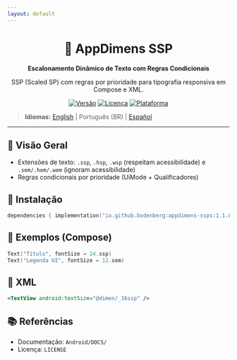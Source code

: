 ```yaml
---
layout: default
---
```


<div align="center">
    <h1>📐 AppDimens SSP</h1>
    <p><strong>Escalonamento Dinâmico de Texto com Regras Condicionais</strong></p>
    <p>SSP (Scaled SP) com regras por prioridade para tipografia responsiva em Compose e XML.</p>

[![Versão](https://img.shields.io/badge/version-1.1.0-blue.svg)](https://github.com/bodenberg/appdimens/releases)
[![Licença](https://img.shields.io/badge/license-Apache%202.0-green.svg)](../../../LICENSE)
[![Plataforma](https://img.shields.io/badge/platform-Android%2021+-orange.svg)](https://developer.android.com/)
</div>

> **Idiomas:** [English](../../../../Android/appdimens_ssps/README.md) | Português (BR) | [Español](../../es/Android/appdimens_ssps/README.md)

---

## 🎯 Visão Geral
- Extensões de texto: `.ssp`, `.hsp`, `.wsp` (respeitam acessibilidade) e `.sem/.hem/.wem` (ignoram acessibilidade)
- Regras condicionais por prioridade (UiMode + Qualificadores)

## 🚀 Instalação
```kotlin
dependencies { implementation("io.github.bodenberg:appdimens-ssps:1.1.0") }
```

## 🎨 Exemplos (Compose)
```kotlin
Text("Título", fontSize = 24.ssp)
Text("Legenda UI", fontSize = 12.sem)
```

## 📄 XML
```xml
<TextView android:textSize="@dimen/_16ssp" />
```

## 📚 Referências
- Documentação: `Android/DOCS/`
- Licença: `LICENSE`
